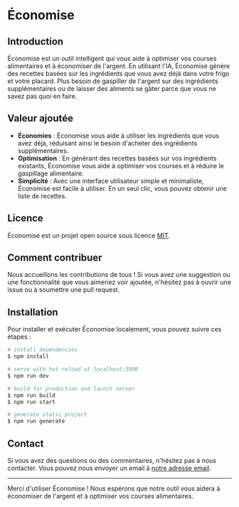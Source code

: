 # Économise

## Introduction

Économise est un outil intelligent qui vous aide à optimiser vos courses alimentaires et à économiser de l'argent. En utilisant l'IA, Économise génère des recettes basées sur les ingrédients que vous avez déjà dans votre frigo et votre placard. Plus besoin de gaspiller de l'argent sur des ingrédients supplémentaires ou de laisser des aliments se gâter parce que vous ne savez pas quoi en faire. 

## Valeur ajoutée

- **Économies** : Économise vous aide à utiliser les ingrédients que vous avez déjà, réduisant ainsi le besoin d'acheter des ingrédients supplémentaires.
- **Optimisation** : En générant des recettes basées sur vos ingrédients existants, Économise vous aide à optimiser vos courses et à réduire le gaspillage alimentaire.
- **Simplicité** : Avec une interface utilisateur simple et minimaliste, Économise est facile à utiliser. En un seul clic, vous pouvez obtenir une liste de recettes.

## Licence

Économise est un projet open source sous licence [MIT](LICENSE).

## Comment contribuer

Nous accueillons les contributions de tous ! Si vous avez une suggestion ou une fonctionnalité que vous aimeriez voir ajoutée, n'hésitez pas à ouvrir une issue ou à soumettre une pull request.

## Installation

Pour installer et exécuter Économise localement, vous pouvez suivre ces étapes :

```bash
# install dependencies
$ npm install

# serve with hot reload at localhost:3000
$ npm run dev

# build for production and launch server
$ npm run build
$ npm run start

# generate static project
$ npm run generate
```

## Contact

Si vous avez des questions ou des commentaires, n'hésitez pas à nous contacter. Vous pouvez nous envoyer un email à [notre adresse email](mailto:valentinchmara@gmail.com).

---

Merci d'utiliser Économise ! Nous espérons que notre outil vous aidera à économiser de l'argent et à optimiser vos courses alimentaires.